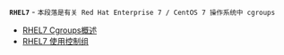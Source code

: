 **`RHEL7`** - `本段落是有关 Red Hat Enterprise 7 / CentOS 7 操作系统中 cgroups`

* [RHEL7 Cgroups概述](introduction.md)
* [RHEL7 使用控制组](using_control_groups.md)